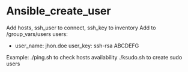# Ansible_create_user

Add hosts, ssh_user to connect, ssh_key to inventory
Add to /group_vars/users
users:
- user_name: jhon.doe
  user_key: ssh-rsa ABCDEFG
  
Example:
./ping.sh	to check hosts  availability
./ksudo.sh	to create sudo users
